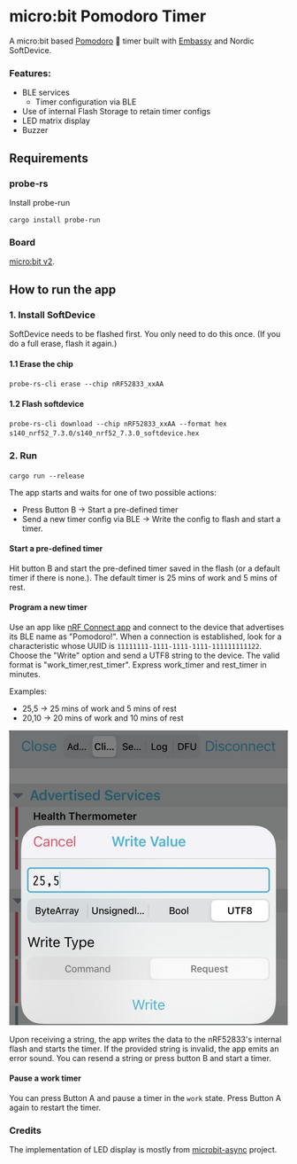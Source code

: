 # micro:bit Pomodoro Timer


A micro:bit based [Pomodoro](https://en.wikipedia.org/wiki/Pomodoro_Technique) 🍅 timer built with [Embassy](https://github.com/embassy-rs/embassy) and Nordic SoftDevice.

### Features:

* BLE services
	* Timer configuration via BLE
* Use of internal Flash Storage to retain timer configs
* LED matrix display
* Buzzer

## Requirements

### probe-rs

Install probe-run

```
cargo install probe-run
```

### Board

[micro:bit v2](https://microbit.org/new-microbit/).


## How to run the app

### 1. Install SoftDevice

SoftDevice needs to be flashed first. You only need to do this once. (If you do a full erase, flash it again.)

#### 1.1 Erase the chip

`probe-rs-cli erase --chip nRF52833_xxAA`

#### 1.2 Flash softdevice

`probe-rs-cli download --chip nRF52833_xxAA --format hex s140_nrf52_7.3.0/s140_nrf52_7.3.0_softdevice.hex`

### 2. Run

`cargo run --release`

The app starts and waits for one of two possible actions: 

* Press Button B -> Start a pre-defined timer
* Send a new timer config via BLE -> Write the config to flash and start a timer.


#### Start a pre-defined timer

Hit button B and start the pre-defined timer saved in the flash (or a default timer if there is none.). The default timer is 25 mins of work and 5 mins of rest.

#### Program a new timer

Use an app like [nRF Connect app](https://www.nordicsemi.com/Products/Development-tools/nrf-connect-for-mobile) and connect to the device that advertises its BLE name as "Pomodoro!". When a connection is established, look for a characteristic whose UUID is `11111111-1111-1111-1111-111111111122`. Choose the "Write" option and send a UTF8 string to the device. The valid format is "work_timer,rest_timer". Express work_timer and rest_timer in minutes.

Examples:

* 25,5 -> 25 mins of work and 5 mins of rest
* 20,10 -> 20 mins of work and 10 mins of rest

![](img/write.jpeg)

Upon receiving a string, the app writes the data to the nRF52833's internal flash and starts the timer. If the provided string is invalid, the app emits an error sound. You can resend a string or press button B and start a timer.

#### Pause a work timer

You can press Button A and pause a timer in the `work` state. Press Button A again to restart the timer. 

### Credits

The implementation of LED display is mostly from [microbit-async](https://github.com/lulf/microbit-async) project.
